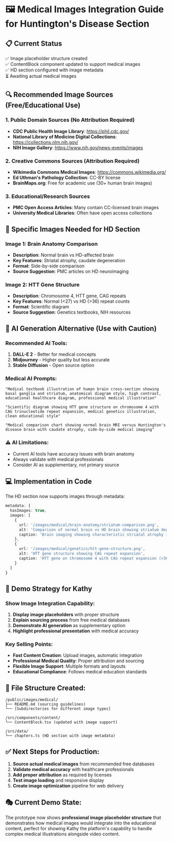 # 🖼️ Medical Images Integration Guide for Huntington's Disease Section

## 📋 Current Status
✅ Image placeholder structure created  
✅ ContentBlock component updated to support medical images  
✅ HD section configured with image metadata  
⏳ Awaiting actual medical images  

## 🔍 Recommended Image Sources (Free/Educational Use)

### 1. Public Domain Sources (No Attribution Required)
- **CDC Public Health Image Library**: https://phil.cdc.gov/
- **National Library of Medicine Digital Collections**: https://collections.nlm.nih.gov/
- **NIH Image Gallery**: https://www.nih.gov/news-events/images

### 2. Creative Commons Sources (Attribution Required)
- **Wikimedia Commons Medical Images**: https://commons.wikimedia.org/
- **Ed Uthman's Pathology Collection**: CC-BY license
- **BrainMaps.org**: Free for academic use (30+ human brain images)

### 3. Educational/Research Sources
- **PMC Open Access Articles**: Many contain CC-licensed brain images
- **University Medical Libraries**: Often have open access collections

## 🧠 Specific Images Needed for HD Section

### Image 1: Brain Anatomy Comparison
- **Description**: Normal brain vs HD-affected brain
- **Key Features**: Striatal atrophy, caudate degeneration
- **Format**: Side-by-side comparison
- **Source Suggestion**: PMC articles on HD neuroimaging

### Image 2: HTT Gene Structure
- **Description**: Chromosome 4, HTT gene, CAG repeats
- **Key Features**: Normal (<27) vs HD (>36) repeat counts
- **Format**: Scientific diagram
- **Source Suggestion**: Genetics textbooks, NIH resources

## 🤖 AI Generation Alternative (Use with Caution)

### Recommended AI Tools:
1. **DALL-E 2** - Better for medical concepts
2. **Midjourney** - Higher quality but less accurate
3. **Stable Diffusion** - Open source option

### Medical AI Prompts:
```
"Medical textbook illustration of human brain cross-section showing basal ganglia and striatum, anatomical diagram style, high contrast, educational healthcare diagram, professional medical illustration"

"Scientific diagram showing HTT gene structure on chromosome 4 with CAG trinucleotide repeat expansion, medical genetics illustration, clean educational style"

"Medical comparison chart showing normal brain MRI versus Huntington's disease brain with caudate atrophy, side-by-side medical imaging"
```

### ⚠️ AI Limitations:
- Current AI tools have accuracy issues with brain anatomy
- Always validate with medical professionals
- Consider AI as supplementary, not primary source

## 💻 Implementation in Code

The HD section now supports images through metadata:

```typescript
metadata: {
  hasImages: true,
  images: [
    {
      url: '/images/medical/brain-anatomy/striatum-comparison.png',
      alt: 'Comparison of normal brain vs HD brain showing striatum degeneration',
      caption: 'Brain imaging showing characteristic striatal atrophy in HD'
    },
    {
      url: '/images/medical/genetics/htt-gene-structure.png', 
      alt: 'HTT gene structure showing CAG repeat expansion',
      caption: 'HTT gene on chromosome 4 with CAG repeat expansion (>36 repeats = HD)'
    }
  ]
}
```

## 🎯 Demo Strategy for Kathy

### Show Image Integration Capability:
1. **Display image placeholders** with proper structure
2. **Explain sourcing process** from free medical databases
3. **Demonstrate AI generation** as supplementary option
4. **Highlight professional presentation** with medical accuracy

### Key Selling Points:
- **Fast Content Creation**: Upload images, automatic integration
- **Professional Medical Quality**: Proper attribution and sourcing
- **Flexible Image Support**: Multiple formats and layouts
- **Educational Compliance**: Follows medical education standards

## 📁 File Structure Created:
```
/public/images/medical/
├── README.md (sourcing guidelines)
└── [Subdirectories for different image types]

/src/components/content/
└── ContentBlock.tsx (updated with image support)

/src/data/
└── chapters.ts (HD section with image metadata)
```

## ✅ Next Steps for Production:

1. **Source actual medical images** from recommended free databases
2. **Validate medical accuracy** with healthcare professionals  
3. **Add proper attribution** as required by licenses
4. **Test image loading** and responsive display
5. **Create image optimization** pipeline for web delivery

## 🎭 Current Demo State:
The prototype now shows **professional image placeholder structure** that demonstrates how medical images would integrate into the educational content, perfect for showing Kathy the platform's capability to handle complex medical illustrations alongside video content.